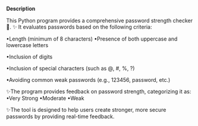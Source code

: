 𝐃𝐞𝐬𝐜𝐫𝐢𝐩𝐭𝐢𝐨𝐧 

This Python program provides a comprehensive password strength checker🔐.
✨ It evaluates passwords based on the following criteria:

•Length (minimum of 8 characters)
•Presence of both uppercase and lowercase letters

•Inclusion of digits

•Inclusion of special characters (such as @, #, %, ?)

•Avoiding common weak passwords (e.g., 123456, password, etc.)


✨The program provides feedback on password strength, categorizing it as:
•Very Strong
•Moderate
•Weak

✨The tool is designed to help users create stronger, more secure passwords by providing real-time feedback.
